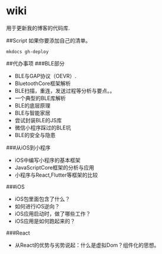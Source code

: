 # wiki
用于更新我的博客的代码库.

##Script
如果你要添加自己的清单。
```
mkdocs gh-deploy
```

##代办事项
###BLE部分
* BLE与GAP协议（OEVR）.
* BluetoothCore框架解析
* BLE扫描，重连，发送过程等分析与要点。。
* 一个典型的BLE库解析
* BLE的底层原理
* BLE与智能家居
* 尝试封装BLE的JS库
* 微信小程序踩过的BLE坑
* BLE的安全与隐患

###从iOS到小程序
* iOS中编写小程序的基本框架
* JavaScriptCore框架的分析与应用
* 小程序与React,Flutter等框架的比较

###iOS
* iOS包里面包含了什么？
* 如何进行iOS逆向？
* iOS应用启动时，做了哪些工作？
* iOS应用是如何跑起来的？

###React
* 从React的优势与劣势说起：什么是虚拟Dom？组件化的思想。

